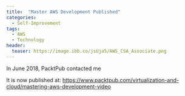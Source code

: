 ```yaml
---
title:  "Master AWS Development Published"
categories: 
  - Self-Improvement
tags:
  - AWS
  - Technology
header:
  teaser: https://image.ibb.co/jsUja5/AWS_CSA_Associate.png
---
```


In June 2018, PacktPub contacted me

It is now published at: https://www.packtpub.com/virtualization-and-cloud/mastering-aws-development-video
